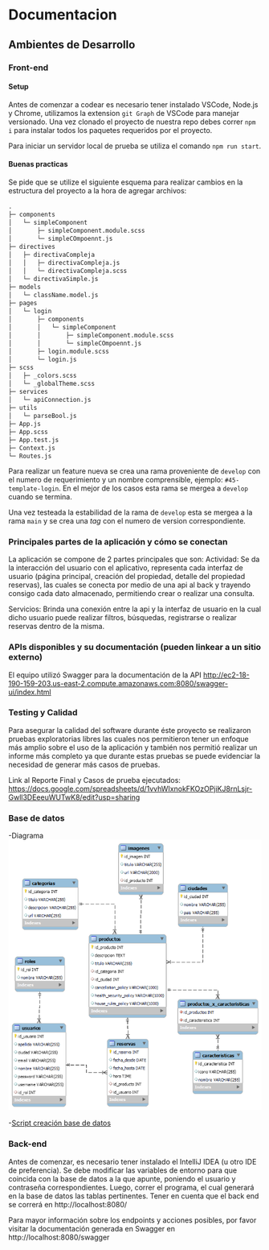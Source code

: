 # Documentacion

## Ambientes de Desarrollo

### Front-end

#### Setup

Antes de comenzar a codear es necesario tener instalado VSCode, Node.js y Chrome, utilizamos la extension `git Graph` de VSCode para manejar versionado. Una vez clonado el proyecto de nuestra repo debes correr `npm i` para instalar todos los paquetes requeridos por el proyecto.

Para iniciar un servidor local de prueba se utiliza el comando `npm run start`.

#### Buenas practicas

Se pide que se utilize el siguiente esquema para realizar cambios en la estructura del proyecto a la hora de agregar archivos:

```
.
├─ components
│   └─ simpleComponent
│       ├─ simpleComponent.module.scss
│       └─ simpleCOmpoennt.js
├─ directives
│   ├─ directivaCompleja
│   │   ├─ directivaCompleja.js
│   │   └─ directivaCompleja.scss
│   └─ directivaSimple.js
├─ models
│   └─ className.model.js
├─ pages
│   └─ login
│       ├─ components
│       │   └─ simpleComponent
│       │       ├─ simpleComponent.module.scss
│       │       └─ simpleCOmpoennt.js
│       ├─ login.module.scss
│       └─ login.js
├─ scss
│   ├─ _colors.scss
│   └─ _globalTheme.scss
├─ services
│   └─ apiConnection.js
├─ utils
│   └─ parseBool.js
├─ App.js
├─ App.scss
├─ App.test.js
├─ Context.js
└─ Routes.js
```

Para realizar un feature nueva se crea una rama proveniente de `develop` con el numero de requerimiento y un nombre comprensible, ejemplo: `#45-template-login`. En el mejor de los casos esta rama se mergea a `develop` cuando se termina.

Una vez testeada la estabilidad de la rama de `develop` esta se mergea a la rama `main` y se crea una _tag_ con el numero de version correspondiente.

### Principales partes de la aplicación y cómo se conectan

La aplicación se compone de 2 partes principales que son:
Actividad: Se da la interacción del usuario con el aplicativo, representa cada interfaz de usuario (página principal, creación del propiedad, detalle del propiedad reservas), las cuales se conecta por medio de una api al back y trayendo consigo cada dato almacenado, permitiendo crear o realizar una consulta.

Servicios: Brinda una conexión entre la api y la interfaz de usuario en la cual dicho usuario puede realizar filtros, búsquedas, registrarse o realizar reservas dentro de la misma.

### APIs disponibles y su documentación (pueden linkear a un sitio externo)

El equipo utilizó Swagger para la documentación de la API
http://ec2-18-190-159-203.us-east-2.compute.amazonaws.com:8080/swagger-ui/index.html

### Testing y Calidad

Para asegurar la calidad del software durante éste proyecto se realizaron pruebas exploratorias libres las cuales nos permitieron tener un enfoque más amplio sobre el uso de la aplicación y también nos permitió realizar un informe más completo ya que durante estas pruebas se puede evidenciar la necesidad de generar más casos de pruebas.

Link al Reporte Final y Casos de prueba ejecutados:
https://docs.google.com/spreadsheets/d/1vvhWIxnokFKOzOPjiKJ8rnLsjr-Gwll3DEeeuWUTwK8/edit?usp=sharing

### Base de datos

-Diagrama
![Alt text](DER%20DigitalBooking.png "Diagrama de base de datos Digital Booking")

-[Script creación base de datos](Script%20DB.txt)

### Back-end

Antes de comenzar, es necesario tener instalado el IntelliJ IDEA (u otro IDE de preferencia). Se debe modificar las variables de entorno para que coincida con la base de datos a la que apunte, poniendo el usuario y contraseña correspondientes. Luego, correr el programa, el cual generará en la base de datos las tablas pertinentes. Tener en cuenta que el back end se correrá en http://localhost:8080/

Para mayor información sobre los endpoints y acciones posibles, por favor visitar la documentación generada en Swagger en http://localhost:8080/swagger



